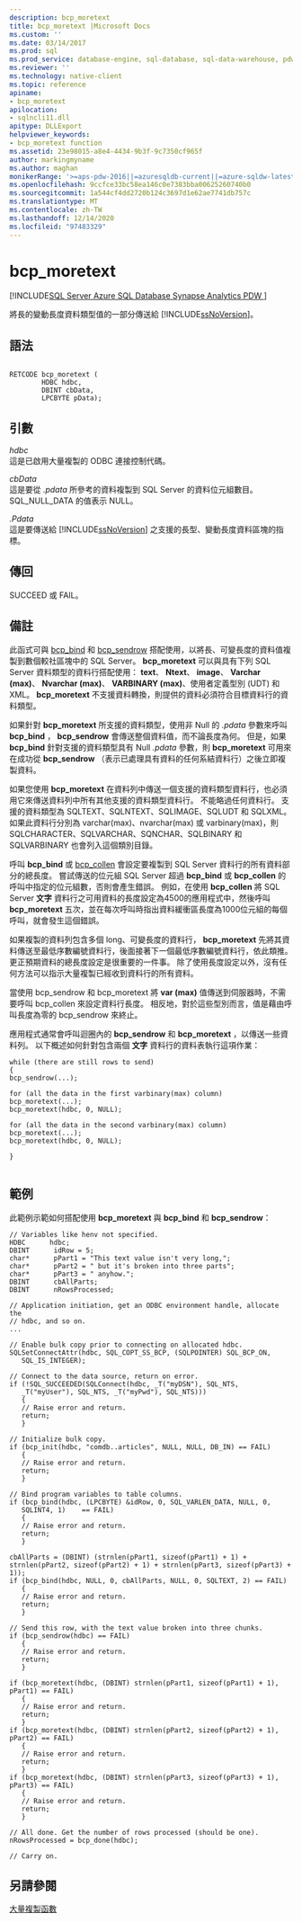 ```yaml
---
description: bcp_moretext
title: bcp_moretext |Microsoft Docs
ms.custom: ''
ms.date: 03/14/2017
ms.prod: sql
ms.prod_service: database-engine, sql-database, sql-data-warehouse, pdw
ms.reviewer: ''
ms.technology: native-client
ms.topic: reference
apiname:
- bcp_moretext
apilocation:
- sqlncli11.dll
apitype: DLLExport
helpviewer_keywords:
- bcp_moretext function
ms.assetid: 23e98015-a8e4-4434-9b3f-9c7350cf965f
author: markingmyname
ms.author: maghan
monikerRange: '>=aps-pdw-2016||=azuresqldb-current||=azure-sqldw-latest||>=sql-server-2016||>=sql-server-linux-2017||=azuresqldb-mi-current'
ms.openlocfilehash: 9ccfce33bc58ea146c0e7383bba00625260740b0
ms.sourcegitcommit: 1a544cf4dd2720b124c3697d1e62ae7741db757c
ms.translationtype: MT
ms.contentlocale: zh-TW
ms.lasthandoff: 12/14/2020
ms.locfileid: "97483329"
---
```

# <a name="bcp_moretext"></a>bcp_moretext
[!INCLUDE[SQL Server Azure SQL Database Synapse Analytics PDW ](../../includes/applies-to-version/sql-asdb-asdbmi-asa-pdw.md)]

  將長的變動長度資料類型值的一部分傳送給 [!INCLUDE[ssNoVersion](../../includes/ssnoversion-md.md)]。  
  
## <a name="syntax"></a>語法  
  
```  
  
RETCODE bcp_moretext (  
        HDBC hdbc,  
        DBINT cbData,  
        LPCBYTE pData);  
```  
  
## <a name="arguments"></a>引數  
 *hdbc*  
 這是已啟用大量複製的 ODBC 連接控制代碼。  
  
 *cbData*  
 這是要從 *.pdata* 所參考的資料複製到 SQL Server 的資料位元組數目。 SQL_NULL_DATA 的值表示 NULL。  
  
 *.Pdata*  
 這是要傳送給 [!INCLUDE[ssNoVersion](../../includes/ssnoversion-md.md)] 之支援的長型、變動長度資料區塊的指標。  
  
## <a name="returns"></a>傳回  
 SUCCEED 或 FAIL。  
  
## <a name="remarks"></a>備註  
 此函式可與 [bcp_bind](../../relational-databases/native-client-odbc-extensions-bulk-copy-functions/bcp-bind.md) 和 [bcp_sendrow](../../relational-databases/native-client-odbc-extensions-bulk-copy-functions/bcp-sendrow.md) 搭配使用，以將長、可變長度的資料值複製到數個較社區塊中的 SQL Server。 **bcp_moretext** 可以與具有下列 SQL Server 資料類型的資料行搭配使用： **text**、 **Ntext**、 **image**、 **Varchar (max)**、 **Nvarchar (max)**、 **VARBINARY (max)**、使用者定義型別 (UDT) 和 XML。 **bcp_moretext** 不支援資料轉換，則提供的資料必須符合目標資料行的資料類型。  
  
 如果針對 **bcp_moretext** 所支援的資料類型，使用非 Null 的 *.pdata* 參數來呼叫 **bcp_bind** ， **bcp_sendrow** 會傳送整個資料值，而不論長度為何。 但是，如果 **bcp_bind** 針對支援的資料類型具有 Null *.pdata* 參數，則 **bcp_moretext** 可用來在成功從 **bcp_sendrow** （表示已處理具有資料的任何系結資料行）之後立即複製資料。  
  
 如果您使用 **bcp_moretext** 在資料列中傳送一個支援的資料類型資料行，也必須用它來傳送資料列中所有其他支援的資料類型資料行。 不能略過任何資料行。 支援的資料類型為 SQLTEXT、SQLNTEXT、SQLIMAGE、SQLUDT 和 SQLXML。 如果此資料行分別為 varchar(max)、nvarchar(max) 或 varbinary(max)，則 SQLCHARACTER、SQLVARCHAR、SQNCHAR、SQLBINARY 和 SQLVARBINARY 也會列入這個類別目錄。  
  
 呼叫 **bcp_bind** 或 [bcp_collen](../../relational-databases/native-client-odbc-extensions-bulk-copy-functions/bcp-collen.md) 會設定要複製到 SQL Server 資料行的所有資料部分的總長度。 嘗試傳送的位元組 SQL Server 超過 **bcp_bind** 或 **bcp_collen** 的呼叫中指定的位元組數，否則會產生錯誤。 例如，在使用 **bcp_collen** 將 SQL Server **文字** 資料行之可用資料的長度設定為4500的應用程式中，然後呼叫 **bcp_moretext** 五次，並在每次呼叫時指出資料緩衝區長度為1000位元組的每個呼叫，就會發生這個錯誤。  
  
 如果複製的資料列包含多個 long、可變長度的資料行， **bcp_moretext** 先將其資料傳送至最低序數編號資料行，後面接著下一個最低序數編號資料行，依此類推。 更正預期資料的總長度設定是很重要的一件事。 除了使用長度設定以外，沒有任何方法可以指示大量複製已經收到資料行的所有資料。  
  
 當使用 bcp_sendrow 和 bcp_moretext 將 **var (max)** 值傳送到伺服器時，不需要呼叫 bcp_collen 來設定資料行長度。 相反地，對於這些型別而言，值是藉由呼叫長度為零的 bcp_sendrow 來終止。  
  
 應用程式通常會呼叫迴圈內的 **bcp_sendrow** 和 **bcp_moretext** ，以傳送一些資料列。 以下概述如何針對包含兩個 **文字** 資料行的資料表執行這項作業：  
  
```  
while (there are still rows to send)  
{  
bcp_sendrow(...);  
  
for (all the data in the first varbinary(max) column)  
bcp_moretext(...);  
bcp_moretext(hdbc, 0, NULL);  
  
for (all the data in the second varbinary(max) column)  
bcp_moretext(...);  
bcp_moretext(hdbc, 0, NULL);  
  
}  
  
```  
  
## <a name="example"></a>範例  
 此範例示範如何搭配使用 **bcp_moretext** 與 **bcp_bind** 和 **bcp_sendrow**：  
  
```  
// Variables like henv not specified.  
HDBC      hdbc;  
DBINT      idRow = 5;  
char*      pPart1 = "This text value isn't very long,";  
char*      pPart2 = " but it's broken into three parts";  
char*      pPart3 = " anyhow.";  
DBINT      cbAllParts;  
DBINT      nRowsProcessed;  
  
// Application initiation, get an ODBC environment handle, allocate the  
// hdbc, and so on.  
...   
  
// Enable bulk copy prior to connecting on allocated hdbc.  
SQLSetConnectAttr(hdbc, SQL_COPT_SS_BCP, (SQLPOINTER) SQL_BCP_ON,  
   SQL_IS_INTEGER);  
  
// Connect to the data source, return on error.  
if (!SQL_SUCCEEDED(SQLConnect(hdbc, _T("myDSN"), SQL_NTS,  
   _T("myUser"), SQL_NTS, _T("myPwd"), SQL_NTS)))  
   {  
   // Raise error and return.  
   return;  
   }  
  
// Initialize bulk copy.   
if (bcp_init(hdbc, "comdb..articles", NULL, NULL, DB_IN) == FAIL)  
   {  
   // Raise error and return.  
   return;  
   }  
  
// Bind program variables to table columns.   
if (bcp_bind(hdbc, (LPCBYTE) &idRow, 0, SQL_VARLEN_DATA, NULL, 0,  
   SQLINT4, 1)    == FAIL)  
   {  
   // Raise error and return.  
   return;  
   }  
  
cbAllParts = (DBINT) (strnlen(pPart1, sizeof(pPart1) + 1) + strnlen(pPart2, sizeof(pPart2) + 1) + strnlen(pPart3, sizeof(pPart3) + 1));  
if (bcp_bind(hdbc, NULL, 0, cbAllParts, NULL, 0, SQLTEXT, 2) == FAIL)  
   {  
   // Raise error and return.  
   return;  
   }  
  
// Send this row, with the text value broken into three chunks.   
if (bcp_sendrow(hdbc) == FAIL)  
   {  
   // Raise error and return.  
   return;  
   }  
  
if (bcp_moretext(hdbc, (DBINT) strnlen(pPart1, sizeof(pPart1) + 1), pPart1) == FAIL)  
   {  
   // Raise error and return.  
   return;  
   }  
if (bcp_moretext(hdbc, (DBINT) strnlen(pPart2, sizeof(pPart2) + 1), pPart2) == FAIL)  
   {  
   // Raise error and return.  
   return;  
   }  
if (bcp_moretext(hdbc, (DBINT) strnlen(pPart3, sizeof(pPart3) + 1), pPart3) == FAIL)  
   {  
   // Raise error and return.  
   return;  
   }  
  
// All done. Get the number of rows processed (should be one).  
nRowsProcessed = bcp_done(hdbc);  
  
// Carry on.  
```  
  
## <a name="see-also"></a>另請參閱  
 [大量複製函數](../../relational-databases/native-client-odbc-extensions-bulk-copy-functions/sql-server-driver-extensions-bulk-copy-functions.md)  
  
  
